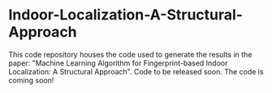# Indoor-Localization-A-Structural-Approach
This code repository houses the code used to generate the results in the paper: "Machine Learning Algorithm for Fingerprint-based Indoor Localization: A Structural Approach". Code to be released soon.
The code is coming soon!
